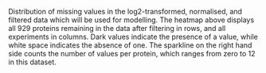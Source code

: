
Distribution of missing values in the log2-transformed, normalised, and filtered data which will be used for modelling. 
The heatmap above displays all  929 proteins remaining in the data after filtering in rows, and all experiments in columns. 
Dark values indicate the presence of a value, while white space indicates the absence of one. 
The sparkline on the right hand side counts the number of values per protein, which ranges from zero to 12 in this dataset.

